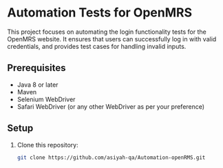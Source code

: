 # Automation Tests for OpenMRS

This project focuses on automating the login functionality tests for the OpenMRS website. It ensures that users can successfully log in with valid credentials, and provides test cases for handling invalid inputs.

## Prerequisites
- Java 8 or later
- Maven
- Selenium WebDriver
- Safari WebDriver (or any other WebDriver as per your preference)

## Setup

1. Clone this repository:
   ```bash
   git clone https://github.com/asiyah-qa/Automation-openRMS.git
